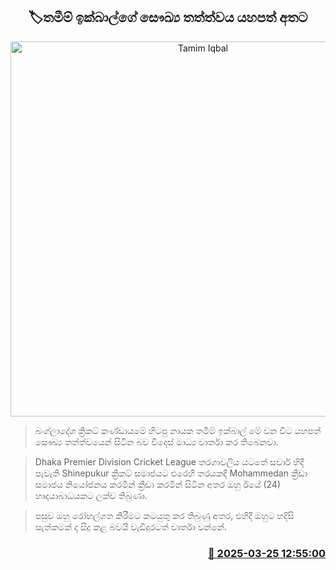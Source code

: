 <p align='center'><b><h2 align='center' title='Tamim Iqbal's Health Condition Reported to Be Stable'>🏷තමීම් ඉක්බාල්ගේ සෞඛ්‍ය තත්ත්වය යහපත් අත​ට</h2></b></p>
<p align='center'><img src='https://helakuru.sgp1.cdn.digitaloceanspaces.com/esana/images/lib/tamin-ikbal.jpg' width='600' alt='Tamim Iqbal's Health Condition Reported to Be Stable'></p>

> බංග්ලාදේශ ක්‍රිකට් කණ්ඩායමේ හිටපු නායක තමීම් ඉක්බාල් මේ වන විට යහපත් සෞඛ්‍ය තත්ත්වයෙන් සිටින බව විදෙස් මාධ්‍ය වාර්තා කර තිබෙනවා.

> Dhaka Premier Division Cricket League තරගාවලිය යටතේ සවාර් හිදී පැවැති Shinepukur ක්‍රිකට් සමාජයට එරෙහි තරයකදී Mohammedan ක්‍රීඩා සමාජය නියෝජනය කරමින් ක්‍රීඩා කරමින් සිටින අතර ඔහු ඊයේ (24) හෘදයාබාධයකට ලක්ව තිබුණා.

> පසුව ඔහු රෝහල්ගත කිරීමට කටයුතු කර තිබුණු අතර, එහිදී ඔහුට හදිසි සැත්කමක් ද සිදු කළ බවයි වැඩිදුරටත් වාර්තා වන්නේ.



<h3 align='right'><a href='https://www.helakuru.lk/esana/p/108624/'>📅 2025-03-25 12:55:00</a></h3>
